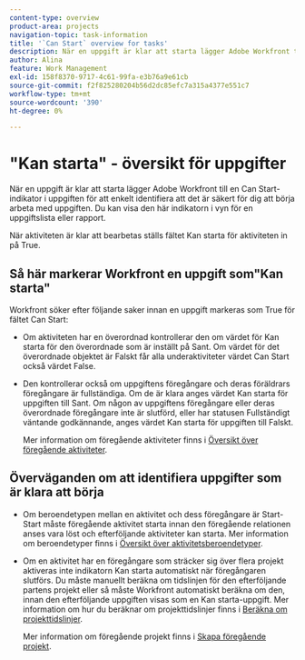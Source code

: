 ```yaml
---
content-type: overview
product-area: projects
navigation-topic: task-information
title: '`Can Start` overview for tasks'
description: När en uppgift är klar att starta lägger Adobe Workfront till en Can Start-indikator i uppgiften för att enkelt identifiera att det är säkert för dig att börja arbeta med uppgiften. Du kan visa den här indikatorn i vyn för en uppgiftslista eller rapport.
author: Alina
feature: Work Management
exl-id: 158f8370-9717-4c61-99fa-e3b76a9e61cb
source-git-commit: f2f825280204b56d2dc85efc7a315a4377e551c7
workflow-type: tm+mt
source-wordcount: '390'
ht-degree: 0%

---
```


# &quot;Kan starta&quot; - översikt för uppgifter

När en uppgift är klar att starta lägger Adobe Workfront till en Can Start-indikator i uppgiften för att enkelt identifiera att det är säkert för dig att börja arbeta med uppgiften. Du kan visa den här indikatorn i vyn för en uppgiftslista eller rapport.

När aktiviteten är klar att bearbetas ställs fältet Kan starta för aktiviteten in på True.

## Så här markerar Workfront en uppgift som&quot;Kan starta&quot;

Workfront söker efter följande saker innan en uppgift markeras som True för fältet Can Start:

* Om aktiviteten har en överordnad kontrollerar den om värdet för Kan starta för den överordnade som är inställt på Sant. Om värdet för det överordnade objektet är Falskt får alla underaktiviteter värdet Can Start också värdet False. 
* Den kontrollerar också om uppgiftens föregångare och deras föräldrars föregångare är fullständiga. Om de är klara anges värdet Kan starta för uppgiften till Sant. Om någon av uppgiftens föregångare eller deras överordnade föregångare inte är slutförd, eller har statusen Fullständigt väntande godkännande, anges värdet Kan starta för uppgiften till Falskt. 

  Mer information om föregående aktiviteter finns i [Översikt över föregående aktiviteter](../../../manage-work/tasks/use-prdcssrs/predecessors-overview.md).

## Överväganden om att identifiera uppgifter som är klara att börja

* Om beroendetypen mellan en aktivitet och dess föregångare är Start-Start måste föregående aktivitet starta innan den föregående relationen anses vara löst och efterföljande aktiviteter kan starta. Mer information om beroendetyper finns i [Översikt över aktivitetsberoendetyper](../../../manage-work/tasks/use-prdcssrs/task-dependency-types.md).
* Om en aktivitet har en föregångare som sträcker sig över flera projekt aktiveras inte indikatorn Kan starta automatiskt när föregångaren slutförs. Du måste manuellt beräkna om tidslinjen för den efterföljande partens projekt eller så måste Workfront automatiskt beräkna om den, innan den efterföljande uppgiften visas som en Kan starta-uppgift. Mer information om hur du beräknar om projekttidslinjer finns i [Beräkna om projekttidslinjer](../../../manage-work/projects/manage-projects/recalculate-project-timeline.md).

  Mer information om föregående projekt finns i [Skapa föregående projekt](../../../manage-work/tasks/use-prdcssrs/cross-project-predecessors.md).
